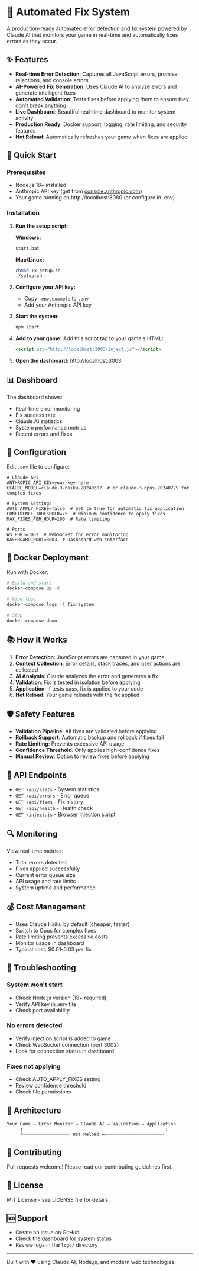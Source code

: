 # 🤖 Automated Fix System

A production-ready automated error detection and fix system powered by Claude AI that monitors your game in real-time and automatically fixes errors as they occur.

## ✨ Features

- **Real-time Error Detection**: Captures all JavaScript errors, promise rejections, and console errors
- **AI-Powered Fix Generation**: Uses Claude AI to analyze errors and generate intelligent fixes
- **Automated Validation**: Tests fixes before applying them to ensure they don't break anything
- **Live Dashboard**: Beautiful real-time dashboard to monitor system activity
- **Production Ready**: Docker support, logging, rate limiting, and security features
- **Hot Reload**: Automatically refreshes your game when fixes are applied

## 🚀 Quick Start

### Prerequisites

- Node.js 18+ installed
- Anthropic API key (get from [console.anthropic.com](https://console.anthropic.com))
- Your game running on http://localhost:8080 (or configure in .env)

### Installation

1. **Run the setup script:**

   **Windows:**
   ```bash
   start.bat
   ```

   **Mac/Linux:**
   ```bash
   chmod +x setup.sh
   ./setup.sh
   ```

2. **Configure your API key:**
   - Copy `.env.example` to `.env`
   - Add your Anthropic API key

3. **Start the system:**
   ```bash
   npm start
   ```

4. **Add to your game:**
   Add this script tag to your game's HTML:
   ```html
   <script src="http://localhost:3003/inject.js"></script>
   ```

5. **Open the dashboard:**
   http://localhost:3003

## 📊 Dashboard

The dashboard shows:
- Real-time error monitoring
- Fix success rate
- Claude AI statistics
- System performance metrics
- Recent errors and fixes

## 🔧 Configuration

Edit `.env` file to configure:

```env
# Claude API
ANTHROPIC_API_KEY=your-key-here
CLAUDE_MODEL=claude-3-haiku-20240307  # or claude-3-opus-20240229 for complex fixes

# System Settings
AUTO_APPLY_FIXES=false  # Set to true for automatic fix application
CONFIDENCE_THRESHOLD=75  # Minimum confidence to apply fixes
MAX_FIXES_PER_HOUR=100  # Rate limiting

# Ports
WS_PORT=3002  # WebSocket for error monitoring
DASHBOARD_PORT=3003  # Dashboard web interface
```

## 🐳 Docker Deployment

Run with Docker:

```bash
# Build and start
docker-compose up -d

# View logs
docker-compose logs -f fix-system

# Stop
docker-compose down
```

## 📚 How It Works

1. **Error Detection**: JavaScript errors are captured in your game
2. **Context Collection**: Error details, stack traces, and user actions are collected
3. **AI Analysis**: Claude analyzes the error and generates a fix
4. **Validation**: Fix is tested in isolation before applying
5. **Application**: If tests pass, fix is applied to your code
6. **Hot Reload**: Your game reloads with the fix applied

## 🛡️ Safety Features

- **Validation Pipeline**: All fixes are validated before applying
- **Rollback Support**: Automatic backup and rollback if fixes fail
- **Rate Limiting**: Prevents excessive API usage
- **Confidence Threshold**: Only applies high-confidence fixes
- **Manual Review**: Option to review fixes before applying

## 📝 API Endpoints

- `GET /api/stats` - System statistics
- `GET /api/errors` - Error queue
- `GET /api/fixes` - Fix history
- `GET /api/health` - Health check
- `GET /inject.js` - Browser injection script

## 🔍 Monitoring

View real-time metrics:
- Total errors detected
- Fixes applied successfully
- Current error queue size
- API usage and rate limits
- System uptime and performance

## 💰 Cost Management

- Uses Claude Haiku by default (cheaper, faster)
- Switch to Opus for complex fixes
- Rate limiting prevents excessive costs
- Monitor usage in dashboard
- Typical cost: $0.01-0.03 per fix

## 🐛 Troubleshooting

### System won't start
- Check Node.js version (18+ required)
- Verify API key in .env file
- Check port availability

### No errors detected
- Verify injection script is added to game
- Check WebSocket connection (port 3002)
- Look for connection status in dashboard

### Fixes not applying
- Check AUTO_APPLY_FIXES setting
- Review confidence threshold
- Check file permissions

## 📖 Architecture

```
Your Game → Error Monitor → Claude AI → Validation → Application
     ↑                                                      ↓
     └────────────────── Hot Reload ←──────────────────────┘
```

## 🤝 Contributing

Pull requests welcome! Please read our contributing guidelines first.

## 📄 License

MIT License - see LICENSE file for details

## 🆘 Support

- Create an issue on GitHub
- Check the dashboard for system status
- Review logs in the `logs/` directory

---

Built with ❤️ using Claude AI, Node.js, and modern web technologies.